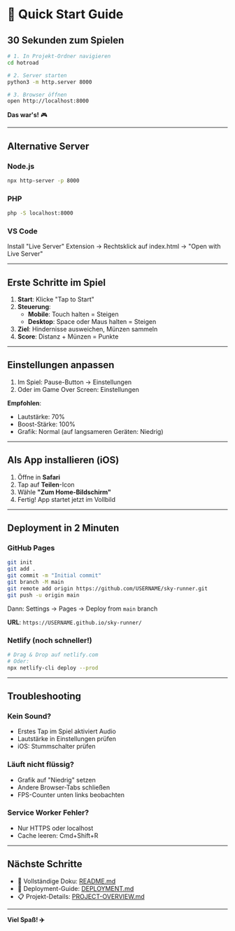 # 🚀 Quick Start Guide

## 30 Sekunden zum Spielen

```bash
# 1. In Projekt-Ordner navigieren
cd hotroad

# 2. Server starten
python3 -m http.server 8000

# 3. Browser öffnen
open http://localhost:8000
```

**Das war's!** 🎮

---

## Alternative Server

### Node.js
```bash
npx http-server -p 8000
```

### PHP
```bash
php -S localhost:8000
```

### VS Code
Install "Live Server" Extension → Rechtsklick auf index.html → "Open with Live Server"

---

## Erste Schritte im Spiel

1. **Start**: Klicke "Tap to Start"
2. **Steuerung**: 
   - **Mobile**: Touch halten = Steigen
   - **Desktop**: Space oder Maus halten = Steigen
3. **Ziel**: Hindernisse ausweichen, Münzen sammeln
4. **Score**: Distanz + Münzen = Punkte

---

## Einstellungen anpassen

1. Im Spiel: Pause-Button → Einstellungen
2. Oder im Game Over Screen: Einstellungen

**Empfohlen**:
- Lautstärke: 70%
- Boost-Stärke: 100%
- Grafik: Normal (auf langsameren Geräten: Niedrig)

---

## Als App installieren (iOS)

1. Öffne in **Safari**
2. Tap auf **Teilen**-Icon
3. Wähle **"Zum Home-Bildschirm"**
4. Fertig! App startet jetzt im Vollbild

---

## Deployment in 2 Minuten

### GitHub Pages

```bash
git init
git add .
git commit -m "Initial commit"
git branch -M main
git remote add origin https://github.com/USERNAME/sky-runner.git
git push -u origin main
```

Dann: Settings → Pages → Deploy from `main` branch

**URL**: `https://USERNAME.github.io/sky-runner/`

### Netlify (noch schneller!)

```bash
# Drag & Drop auf netlify.com
# Oder:
npx netlify-cli deploy --prod
```

---

## Troubleshooting

### Kein Sound?
- Erstes Tap im Spiel aktiviert Audio
- Lautstärke in Einstellungen prüfen
- iOS: Stummschalter prüfen

### Läuft nicht flüssig?
- Grafik auf "Niedrig" setzen
- Andere Browser-Tabs schließen
- FPS-Counter unten links beobachten

### Service Worker Fehler?
- Nur HTTPS oder localhost
- Cache leeren: Cmd+Shift+R

---

## Nächste Schritte

- 📖 Vollständige Doku: [README.md](README.md)
- 🚀 Deployment-Guide: [DEPLOYMENT.md](DEPLOYMENT.md)
- 📋 Projekt-Details: [PROJECT-OVERVIEW.md](PROJECT-OVERVIEW.md)

---

**Viel Spaß! ✈️**


